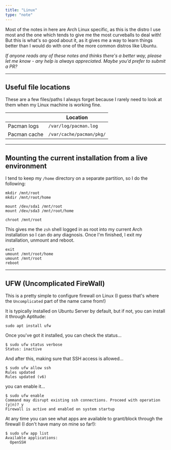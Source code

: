 ```yaml
---
title: "Linux"
type: "note"
---
```


Most of the notes in here are Arch Linux specific, as this is the distro I use most and the one which tends to give me the most curveballs to deal with! But this is what's so good about it, as it gives me a way to learn things better than I would do with one of the more common distros like Ubuntu.

_If anyone reads any of these notes and thinks there's a better way, please let me know - any help is always appreciated. Maybe you'd prefer to submit a PR?_

-----

## Useful file locations

These are a few files/paths I always forget because I rarely need to look at them when my Linux machine is working fine.

| | Location |
|---|---|
| Pacman logs | `/var/log/pacman.log` |
| Pacman cache | `/var/cache/pacman/pkg/` |

-----

## Mounting the current installation from a live environment

I tend to keep my `/home` directory on a separate partition, so I do the following:

```
mkdir /mnt/root
mkdir /mnt/root/home

mount /dev/sda1 /mnt/root
mount /dev/sda3 /mnt/root/home

chroot /mnt/root
```

This gives me the `zsh` shell logged in as root into my current Arch installation so I can do any diagnosis.
Once I'm finished, I exit my installation, unmount and reboot.

```
exit
umount /mnt/root/home
umount /mnt/root
reboot
```

-----

## UFW (Uncomplicated FireWall)

This is a pretty simple to configure firewall on Linux (I guess that's where the `Uncomplicated` part of the name came from!)

It is typically installed on Ubuntu Server by default, but if not, you can install it through Aptitude:

```
sudo apt install ufw
```

Once you've got it installed, you can check the status...

```
$ sudo ufw status verbose
Status: inactive
```

And after this, making sure that SSH access is allowed...

```
$ sudo ufw allow ssh
Rules updated
Rules updated (v6)
```

you can enable it...

```
$ sudo ufw enable
Command may disrupt existing ssh connections. Proceed with operation (y|n)? y
Firewall is active and enabled on system startup
```

At any time you can see what apps are available to grant/block through the firewall (I don't have many on mine so far!):

```
$ sudo ufw app list
Available applications:
  OpenSSH
```

